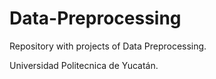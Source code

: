# Data-Preprocessing
Repository with projects of Data Preprocessing.

Universidad Politecnica de Yucatán.

